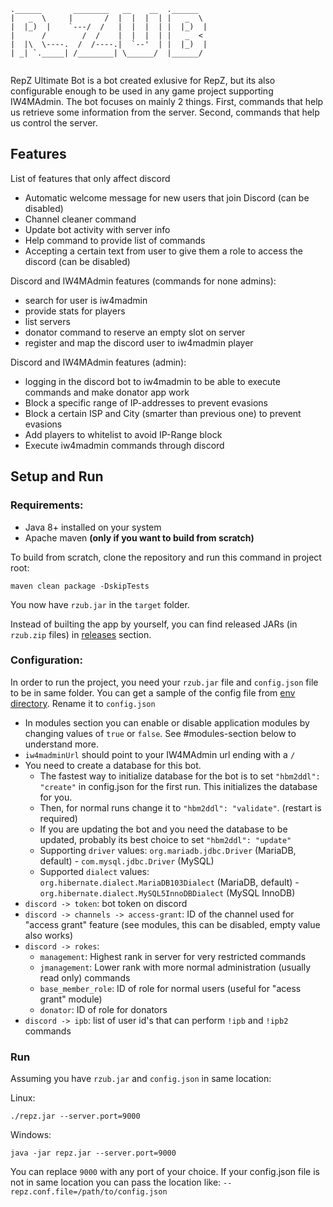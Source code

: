```
.______       ________   __    __  .______   
|   _  \     |       /  |  |  |  | |   _  \  
|  |_)  |    `---/  /   |  |  |  | |  |_)  | 
|      /        /  /    |  |  |  | |   _  <  
|  |\  \----.  /  /----.|  `--'  | |  |_)  | 
| _| `._____| /________| \______/  |______/  
                                             
```

RepZ Ultimate Bot is a bot created exlusive for RepZ, but its also configurable enough to be used in any game project supporting IW4MAdmin. The bot focuses on mainly 2 things. First, commands that help us retrieve some information from the server. Second, commands that help us control the server.

## Features

List of features that only affect discord

- Automatic welcome message for new users that join Discord (can be disabled)
- Channel cleaner command
- Update bot activity with server info
- Help command to provide list of commands
- Accepting a certain text from user to give them a role to access the discord (can be disabled)

Discord and IW4MAdmin features (commands for none admins):

- search for user is iw4madmin
- provide stats for players
- list servers
- donator command to reserve an empty slot on server
- register and map the discord user to iw4madmin player

Discord and IW4MAdmin features (admin):

- logging in the discord bot to iw4madmin to be able to execute commands and make donator app work
- Block a specific range of IP-addresses to prevent evasions
- Block a certain ISP and City (smarter than previous one) to prevent evasions
- Add players to whitelist to avoid IP-Range block
- Execute iw4madmin commands through discord

## Setup and Run

### Requirements:

- Java 8+ installed on your system
- Apache maven **(only if you want to build from scratch)**

To build from scratch, clone the repository and run this command in project root:

```
maven clean package -DskipTests
```
You now have `rzub.jar` in the `target` folder.

Instead of builting the app by yourself, you can find released JARs (in `rzub.zip` files) in [releases](https://github.com/repz-cmod/rzub/releases) section.


### Configuration:
In order to run the project, you need your `rzub.jar` file and `config.json` file to be in same folder. You can get a sample of the config file from [env directory](https://github.com/repz-cmod/rzub/tree/main/env). Rename it to `config.json`

- In modules section you can enable or disable application modules by changing values of `true` or `false`. See #modules-section below to understand more.
- `iw4madminUrl` should point to your IW4MAdmin url ending with a `/`
- You need to create a database for this bot.
  - The fastest way to initialize database for the bot is to set `"hbm2ddl": "create"` in config.json for the first run. This initializes the database for you.
  - Then, for normal runs change it to `"hbm2ddl": "validate"`. (restart is required)
  - If you are updating the bot and you need the database to be updated, probably its best choice to set `"hbm2ddl": "update"`
  - Supporting `driver` values: `org.mariadb.jdbc.Driver` (MariaDB, default) - `com.mysql.jdbc.Driver` (MySQL)
  - Supported `dialect` values: `org.hibernate.dialect.MariaDB103Dialect` (MariaDB, default) - `org.hibernate.dialect.MySQL5InnoDBDialect` (MySQL InnoDB)
- `discord -> token`: bot token on discord
- `discord -> channels -> access-grant`: ID of the channel used for "access grant" feature (see modules, this can be disabled, empty value also works)
- `discord -> rokes`:
  - `management`: Highest rank in server for very restricted commands
  - `jmanagement`: Lower rank with more normal administration (usually read only) commands
  - `base_member_role`: ID of role for normal users (useful for "acess grant" module)
  - `donator`: ID of role for donators
- `discord -> ipb`: list of user id's that can perform `!ipb` and `!ipb2` commands

### Run

Assuming you have `rzub.jar` and `config.json` in same location:

Linux:
```
./repz.jar --server.port=9000
```

Windows:
```
java -jar repz.jar --server.port=9000
```

You can replace `9000` with any port of your choice. If your config.json file is not in same location you can pass the location like: `--repz.conf.file=/path/to/config.json`

